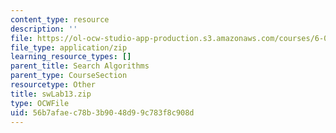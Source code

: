 ```yaml
---
content_type: resource
description: ''
file: https://ol-ocw-studio-app-production.s3.amazonaws.com/courses/6-01sc-introduction-to-electrical-engineering-and-computer-science-i-spring-2011/56b7afaec78b3b9048d99c783f8c908d_swLab13.zip
file_type: application/zip
learning_resource_types: []
parent_title: Search Algorithms
parent_type: CourseSection
resourcetype: Other
title: swLab13.zip
type: OCWFile
uid: 56b7afae-c78b-3b90-48d9-9c783f8c908d
---
```

